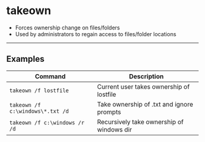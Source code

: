 # takeown

- Forces ownership change on files/folders
- Used by administrators to regain access to files/folder locations

---

## Examples

| **Command** | **Description** |
|-------------|-----------------|
| `takeown /f lostfile` | Current user takes ownership of lostfile |
| `takeown /f c:\windows\*.txt /d` | Take ownership of .txt and ignore prompts |
| `takeown /f c:\windows /r /d` | Recursively take ownership of windows dir |